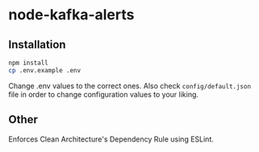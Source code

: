 # node-kafka-alerts

## Installation
```bash
npm install
cp .env.example .env
```
Change .env values to the correct ones.
Also check `config/default.json` file in order to change configuration values to your liking.

## Other
Enforces Clean Architecture's Dependency Rule using ESLint.